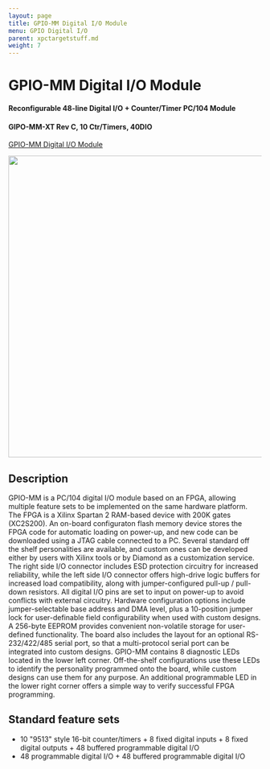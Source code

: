 ```yaml
---
layout: page
title: GPIO-MM Digital I/O Module
menu: GPIO Digital I/O
parent: xpctargetstuff.md
weight: 7
---
```

# GPIO-MM Digital I/O Module
#### Reconfigurable 48-line Digital I/O + Counter/Timer PC/104 Module
#### GIPO-MM-XT Rev C, 10 Ctr/Timers, 40DIO

[GPIO-MM Digital I/O Module](http://www.diamondsystems.com/products/gpiomm)


<p align="center">
<img src="https://github.com/armlab-clemson/armlab_inventory/blob/gh-pages/images/GPIO-MM-Digital-IO-Module.png?raw=true" width="600px" >
</p>

## Description

GPIO-MM is a PC/104 digital I/O module based on an FPGA, allowing multiple feature sets to be implemented on the same hardware platform. The FPGA is a Xilinx Spartan 2 RAM-based device with 200K gates (XC2S200). An on-board configuraton flash memory device stores the FPGA code for automatic loading on power-up, and new code can be downloaded using a JTAG cable connected to a PC. Several standard off the shelf personalities are available, and custom ones can be developed either by users with Xilinx tools or by Diamond as a customization service. 
The right side I/O connector includes ESD protection circuitry for increased reliability, while the left side I/O connector offers high-drive logic buffers for increased load compatibility, along with jumper-configured pull-up / pull-down resistors. All digital I/O pins are set to input on power-up to avoid conflicts with external circuitry. 
Hardware configuration options include jumper-selectable base address and DMA level, plus a 10-position jumper lock for user-definable field configurability when used with custom designs. A 256-byte EEPROM provides convenient non-volatile storage for user-defined functionality. The board also includes the layout for an optional RS-232/422/485 serial port, so that a multi-protocol serial port can be integrated into custom designs. 
GPIO-MM contains 8 diagnostic LEDs located in the lower left corner. Off-the-shelf configurations use these LEDs to identify the personality programmed onto the board, while custom designs can use them for any purpose. An additional programmable LED in the lower right corner offers a simple way to verify successful FPGA programming.

## Standard feature sets 

* 10 "9513" style 16-bit counter/timers + 8 fixed digital inputs + 8 fixed digital outputs + 48 buffered programmable digital I/O
* 48 programmable digital I/O + 48 buffered programmable digital I/O

